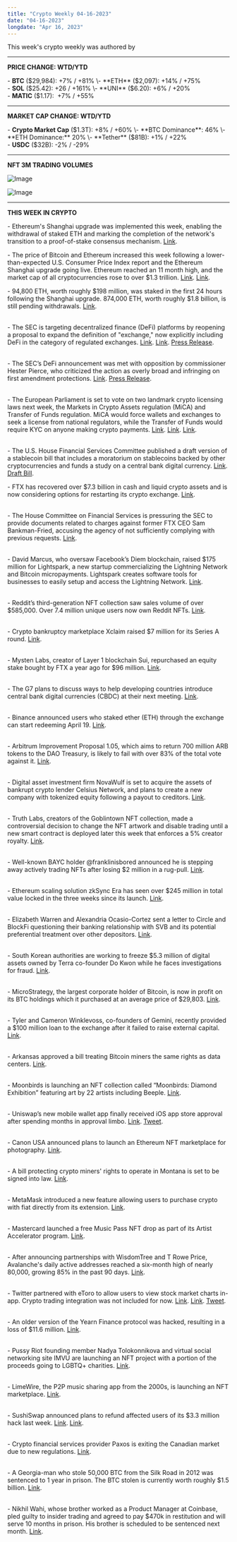 ```yaml
---
title: "Crypto Weekly 04-16-2023"
date: "04-16-2023"
longdate: "Apr 16, 2023"
---
```


This week's crypto weekly was authored by  



---

**PRICE CHANGE: WTD/YTD**

\- **BTC** ($29,984): +7% / +81%  
\- **ETH** ($2,097): +14% / +75%  
\- **SOL** ($25.42): +26 / +161%  
\- **UNI** ($6.20): +6% / +20%  
\- **MATIC** ($1.17):  +7% / +55%



---

**MARKET CAP CHANGE: WTD/YTD**

\- **Crypto Market Cap** ($1.3T): +8% / +60%  
\- **BTC Dominance**: 46%  
\- **ETH Dominance:** 20%  
\- **Tether** ($81B): +1% / +22%  
\- **USDC** ($32B): -2% / -29%



---

**NFT 3M TRADING VOLUMES**

![Image](/images/04-16-2023-1.png)

![Image](/images/04-16-2023-2.png)

---

**THIS WEEK IN CRYPTO**

\- Ethereum's Shanghai upgrade was implemented this week, enabling the withdrawal of staked ETH and marking the completion of the network's transition to a proof-of-stake consensus mechanism. [Link](https://decrypt.co/126144/ethereum-shanghai-upgrade-goes-staked-eth).

\- The price of Bitcoin and Ethereum increased this week following a lower-than-expected U.S. Consumer Price Index report and the Ethereum Shanghai upgrade going live. Ethereum reached an 11 month high, and the market cap of all cryptocurrencies rose to over $1.3 trillion. [Link](https://decrypt.co/126058/bitcoin-edges-higher-as-inflation-cools-more-expected-march). [Link](https://decrypt.co/136748/ethereum-soars-eleven-month-high-post-shanghai-upgrade). 

\- 94,800 ETH, worth roughly $198 million, was staked in the first 24 hours following the Shanghai upgrade. 874,000 ETH, worth roughly $1.8 billion, is still pending withdrawals. [Link](https://decrypt.co/136759/224m-ethereum-staked-network-24-hours).  
 

\- The SEC is targeting decentralized finance (DeFi) platforms by reopening a proposal to expand the definition of "exchange," now explicitly including DeFi in the category of regulated exchanges. [Link](https://www.bloomberg.com/news/articles/2023-04-14/gensler-takes-on-crypto-defi-exchanges-with-refreshed-rule-plan). [Link](https://www.forbes.com/sites/kenrapoza/2020/05/12/telegram-gives-up-on-its-blockchain-crypto-project/). [Press Release](https://www.sec.gov/news/press-release/2023-77).   
 

\- The SEC’s DeFi announcement was met with opposition by commissioner Hester Pierce, who criticized the action as overly broad and infringing on first amendment protections. [Link](https://decrypt.co/136812/sec-hester-peirce-gary-genser-defi). [Press Release](https://www.sec.gov/news/press-release/2023-77).   
 

\- The European Parliament is set to vote on two landmark crypto licensing laws next week, the Markets in Crypto Assets regulation (MiCA) and Transfer of Funds regulation. MiCA would force wallets and exchanges to seek a license from national regulators, while the Transfer of Funds would require KYC on anyone making crypto payments. [Link](https://www.coindesk.com/policy/2023/04/13/eus-mica-vote-likely-delayed-by-one-day-without-further-changes/). [Link](https://www.europarl.europa.eu/RegData/etudes/BRIE/2022/739221/EPRS_BRI(2022)739221_EN.pdf). [Link](https://www.europarl.europa.eu/legislative-train/carriage/revision-of-the-regulation-on-transfers-of-funds/report).  
 

\- The U.S. House Financial Services Committee published a draft version of a stablecoin bill that includes a moratorium on stablecoins backed by other cryptocurrencies and funds a study on a central bank digital currency. [Link](https://www.coindesk.com/policy/2023/04/15/us-house-committee-publishes-draft-stablecoin-bill/). [Draft Bill](https://docs.house.gov/meetings/BA/BA21/20230419/115753/BILLS-118pih-Toproviderequirementsforpaymentstablecoinissuersresearchonadigitaldollarandforotherpurposes.pdf). 

\- FTX has recovered over $7.3 billion in cash and liquid crypto assets and is now considering options for restarting its crypto exchange. [Link](https://www.reuters.com/technology/bankrupt-crypto-exchange-ftx-has-recovered-73-bln-assets-attorney-2023-04-12/).   
 

\- The House Committee on Financial Services is pressuring the SEC to provide documents related to charges against former FTX CEO Sam Bankman-Fried, accusing the agency of not sufficiently complying with previous requests. [Link](https://blockworks.co/news/house-committee-sec-bankman-fried).   
 

\- David Marcus, who oversaw Facebook’s Diem blockchain, raised $175 million for Lightspark, a new startup commercializing the Lightning Network and Bitcoin micropayments. Lightspark creates software tools for businesses to easily setup and access the Lightning Network. [Link](https://fortune.com/crypto/2023/04/11/lightspark-launches-tool-to-fix-bitcoins-lightning-network-in-key-test-for-facebook-vet-david-marcus/).   
 

\- Reddit’s third-generation NFT collection saw sales volume of over $585,000. Over 7.4 million unique users now own Reddit NFTs. [Link](https://www.coindesk.com/web3/2023/04/12/reddit-keeps-upvoting-nfts-drops-third-generation-collection/).   
 

\- Crypto bankruptcy marketplace Xclaim raised $7 million for its Series A round. [Link](https://fortune.com/crypto/2023/04/11/bankruptcy-marketplace-xclaim-raises-7-million-after-crypto-rebrand/).   
 

\- Mysten Labs, creator of Layer 1 blockchain Sui, repurchased an equity stake bought by FTX a year ago for $96 million. [Link](https://www.theblock.co/post/226502/mysten-ftx).   
 

\- The G7 plans to discuss ways to help developing countries introduce central bank digital currencies (CBDC) at their next meeting. [Link](https://www.reuters.com/markets/currencies/g7-discuss-digital-currency-standards-crypto-regulation-2023-04-11/).   
 

\- Binance announced users who staked ether (ETH) through the exchange can start redeeming April 19. [Link](https://www.coindesk.com/markets/2023/04/13/binance-to-support-ether-staking-withdrawals-from-april-19/).   
 

\- Arbitrum Improvement Proposal 1.05, which aims to return 700 million ARB tokens to the DAO Treasury, is likely to fail with over 83% of the total vote against it. [Link](https://www.theblock.co/post/226366/arbitrum-funds-return-vote-fail).   
 

\- Digital asset investment firm NovaWulf is set to acquire the assets of bankrupt crypto lender Celsius Network, and plans to create a new company with tokenized equity following a payout to creditors. [Link](https://www.coindesk.com/policy/2023/04/14/novawulf-plans-to-tokenize-equity-of-celsius-new-firm-with-2b-assets-after-takeover/).   
 

\- Truth Labs, creators of the Goblintown NFT collection, made a controversial decision to change the NFT artwork and disable trading until a new smart contract is deployed later this week that enforces a 5% creator royalty. [Link](https://decrypt.co/126261/goblintown-creator-trashes-nft-artwork-disables-trading-royalties-stand).   
 

\- Well-known BAYC holder @franklinisbored announced he is stepping away actively trading NFTs after losing $2 million in a rug-pull. [Link](https://www.theblock.co/post/226230/bored-ape-whale).   
 

\- Ethereum scaling solution zkSync Era has seen over $245 million in total value locked in the three weeks since its launch. [Link](https://www.coindesk.com/tech/2023/04/14/ethereum-layer-2-network-zksync-era-jumps-to-nearly-250m-in-locked-value/).   
 

\- Elizabeth Warren and Alexandria Ocasio-Cortez sent a letter to Circle and BlockFi questioning their banking relationship with SVB and its potential preferential treatment over other depositors. [Link](https://unchainedcrypto.com/us-lawmakers-question-circle-and-blockfi-on-svb-banking-terms/).   
 

\- South Korean authorities are working to freeze $5.3 million of digital assets owned by Terra co-founder Do Kwon while he faces investigations for fraud. [Link](https://blockworks.co/news/south-korea-freezing-do-kwon-assets).  
 

\- MicroStrategy, the largest corporate holder of Bitcoin, is now in profit on its BTC holdings which it purchased at an average price of $29,803. [Link](https://decrypt.co/125941/microstrategy-bitcoin-bet-now-profit-latest-rally).   
 

\- Tyler and Cameron Winklevoss, co-founders of Gemini, recently provided a $100 million loan to the exchange after it failed to raise external capital. [Link](https://www.bloomberg.com/news/articles/2023-04-10/winklevoss-twins-lend-100-million-to-gemini-crypto-exchange3).   
 

\- Arkansas approved a bill treating Bitcoin miners the same rights as data centers. [Link](https://decrypt.co/125811/bitcoin-miners-will-have-same-rights-data-centers-says-new-arkansas-bill).   
 

\- Moonbirds is launching an NFT collection called “Moonbirds: Diamond Exhibition” featuring art by 22 artists including Beeple. [Link](https://decrypt.co/125914/moonbird-nft-proof-launch-exclusive-diamond-edition-staked-nested).   
 

\- Uniswap’s new mobile wallet app finally received iOS app store approval after spending months in approval limbo. [Link](https://decrypt.co/126207/uniswap-wallet-goes-live-ios-app-store-challenges). [Tweet](https://x.com/Uniswap/status/1646514969746501633).   
 

\- Canon USA announced plans to launch an Ethereum NFT marketplace for photography. [Link](https://decrypt.co/125858/canon-cadabra-ethereum-nft-photo-marketplace).   
 

\- A bill protecting crypto miners' rights to operate in Montana is set to be signed into law. [Link](https://cointelegraph.com/news/montana-right-to-mine-crypto-bill-passes-the-house).   
 

\- MetaMask introduced a new feature allowing users to purchase crypto with fiat directly from its extension. [Link](https://cointelegraph.com/news/metamask-launches-new-fiat-purchase-function-for-cryptocurrency).   
 

\- Mastercard launched a free Music Pass NFT drop as part of its Artist Accelerator program. [Link](https://decrypt.co/126253/mastercard-drops-free-music-pass-nfts-perks-holders).   
 

\- After announcing partnerships with WisdomTree and T Rowe Price, Avalanche's daily active addresses reached a six-month high of nearly 80,000, growing 85% in the past 90 days. [Link](https://www.coindesk.com/business/2023/04/14/avalanche-surges-to-6-month-high-in-daily-active-addresses/).   
 

\- Twitter partnered with eToro to allow users to view stock market charts in-app. Crypto trading integration was not included for now. [Link](https://fortune.com/crypto/2023/04/13/twitter-etoro-crypto-stock-price-data-elon-musk-everything-app/). [Link](https://techcrunch.com/2023/04/13/twitter-partners-with-etoro-to-show-real-time-stock-and-crypto-information/). [Tweet](https://fortune.com/crypto/2023/04/13/twitter-etoro-crypto-stock-price-data-elon-musk-everything-app/).  
 

\- An older version of the Yearn Finance protocol was hacked, resulting in a loss of $11.6 million. [Link](https://decrypt.co/126194/older-versions-of-aave-yearn-finance-exploited-11-6m).   
 

\- Pussy Riot founding member Nadya Tolokonnikova and virtual social networking site IMVU are launching an NFT project with a portion of the proceeds going to LGBTQ+ charities. [Link](https://decrypt.co/126176/pussy-riot-metaverse-pink-church-utopia-imvu).   
 

\- LimeWire, the P2P music sharing app from the 2000s, is launching an NFT marketplace. [Link](https://decrypt.co/126103/limewire-launches-nostalgic-music-downloading-game-with-crypto-rewards).   
 

\- SushiSwap announced plans to refund affected users of its $3.3 million hack last week. [Link](https://www.theblock.co/post/225839/sushiswap-hack-claims). [Link](https://x.com/SushiSwap/status/1646032261257781248).   
 

\- Crypto financial services provider Paxos is exiting the Canadian market due to new regulations. [Link](https://www.theblock.co/post/226005/paxos-canada).   
 

\- A Georgia-man who stole 50,000 BTC from the Silk Road in 2012 was sentenced to 1 year in prison. The BTC stolen is currently worth roughly $1.5 billion. [Link](https://www.bloomberg.com/news/articles/2023-04-14/bitcoin-thief-once-worth-3-4-billion-gets-a-year-in-prison).   
 

\- Nikhil Wahi, whose brother worked as a Product Manager at Coinbase, pled guilty to insider trading and agreed to pay $470k in restitution and will serve 10 months in prison. His brother is scheduled to be sentenced next month. [Link](https://fortune.com/crypto/2023/04/11/coinbase-insider-trading-member-470k-restitution-security-commodity-sec/).